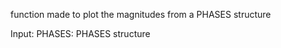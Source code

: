   function made to plot the magnitudes from a PHASES structure
  
  Input:
      PHASES: PHASES structure
